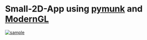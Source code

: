 # Small-2D-App using [pymunk](http://www.pymunk.org/en/latest/) and [ModernGL](https://github.com/cprogrammer1994/ModernGL)

[![sample](https://raw.githubusercontent.com/cprogrammer1994/Small-2D-App/master/extras/sample.gif)](https://github.com/cprogrammer1994/Small-2D-App/blob/master/app.py)
